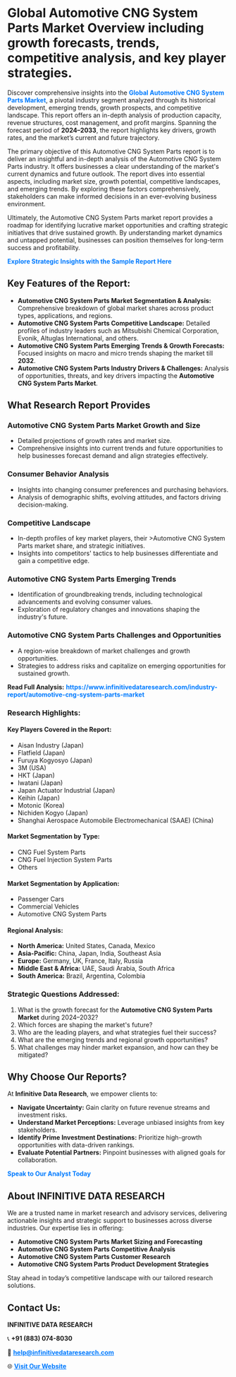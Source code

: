 <h1>Global Automotive CNG System Parts Market Overview including growth forecasts, trends, competitive analysis, and key player strategies.</h1>
<p>
Discover comprehensive insights into the 
<a href="https://www.infinitivedataresearch.com/industry-report/automotive-cng-system-parts-market" rel="dofollow" style="color: #007BFF; text-decoration: none;"><strong>Global Automotive CNG System Parts Market</strong></a>, a pivotal industry segment analyzed through its historical development, emerging trends, growth prospects, and competitive landscape. This report offers an in-depth analysis of production capacity, revenue structures, cost management, and profit margins. Spanning the forecast period of <strong>2024–2033</strong>, the report highlights key drivers, growth rates, and the market’s current and future trajectory.
</p>
<p>
The primary objective of this Automotive CNG System Parts report is to deliver an insightful and in-depth analysis of the Automotive CNG System Parts industry. It offers businesses a clear understanding of the market's current dynamics and future outlook. The report dives into essential aspects, including market size, growth potential, competitive landscapes, and emerging trends. By exploring these factors comprehensively, stakeholders can make informed decisions in an ever-evolving business environment.
</p>
<p>
Ultimately, the Automotive CNG System Parts market report provides a roadmap for identifying lucrative market opportunities and crafting strategic initiatives that drive sustained growth. By understanding market dynamics and untapped potential, businesses can position themselves for long-term success and profitability.
</p>
<p>
<a href="https://www.infinitivedataresearch.com/request-sample/reportId=110401" style="color: #007BFF; text-decoration: none;"><strong>Explore Strategic Insights with the Sample Report Here</strong></a>
</p>

<h2>Key Features of the Report:</h2>
<ul>
<li><strong>Automotive CNG System Parts Market Segmentation & Analysis:</strong> Comprehensive breakdown of global market shares across product types, applications, and regions.</li>
<li><strong>Automotive CNG System Parts Competitive Landscape:</strong> Detailed profiles of industry leaders such as Mitsubishi Chemical Corporation, Evonik, Altuglas International, and others.</li>
<li><strong>Automotive CNG System Parts Emerging Trends & Growth Forecasts:</strong> Focused insights on macro and micro trends shaping the market till <strong>2032</strong>.</li>
<li><strong>Automotive CNG System Parts Industry Drivers & Challenges:</strong> Analysis of opportunities, threats, and key drivers impacting the <strong>Automotive CNG System Parts Market</strong>.</li>
</ul>

<h2>What Research Report Provides</h2>
<h3>Automotive CNG System Parts Market Growth and Size</h3>
<ul>
<li>Detailed projections of growth rates and market size.</li>
<li>Comprehensive insights into current trends and future opportunities to help businesses forecast demand and align strategies effectively.</li>
</ul>

<h3>Consumer Behavior Analysis</h3>
<ul>
<li>Insights into changing consumer preferences and purchasing behaviors.</li>
<li>Analysis of demographic shifts, evolving attitudes, and factors driving decision-making.</li>
</ul>

<h3>Competitive Landscape</h3>
<ul>
<li>In-depth profiles of key market players, their >Automotive CNG System Parts market share, and strategic initiatives.</li>
<li>Insights into competitors' tactics to help businesses differentiate and gain a competitive edge.</li>
</ul>

<h3>Automotive CNG System Parts Emerging Trends</h3>
<ul>
<li>Identification of groundbreaking trends, including technological advancements and evolving consumer values.</li>
<li>Exploration of regulatory changes and innovations shaping the industry's future.</li>
</ul>

<h3>Automotive CNG System Parts Challenges and Opportunities</h3>
<ul>
<li>A region-wise breakdown of market challenges and growth opportunities.</li>
<li>Strategies to address risks and capitalize on emerging opportunities for sustained growth.</li>
</ul>
<p><strong>Read Full Analysis:</strong> <a href="https://www.infinitivedataresearch.com/industry-report/automotive-cng-system-parts-market" rel="dofollow" style="color: #007BFF; text-decoration: none;"><strong>https://www.infinitivedataresearch.com/industry-report/automotive-cng-system-parts-market</strong></a></p>
<h3>Research Highlights:</h3>
<h4>Key Players Covered in the Report:</h4>
<ul><li>Aisan Industry (Japan)</li><li>Flatfield (Japan)</li><li>Furuya Kogyosyo (Japan)</li><li>3M (USA)</li><li>HKT (Japan)</li><li>Iwatani (Japan)</li><li>Japan Actuator Industrial (Japan)</li><li>Keihin (Japan)</li><li>Motonic (Korea)</li><li>Nichiden Kogyo (Japan)</li><li>Shanghai Aerospace Automobile Electromechanical (SAAE) (China)</li></ul>
<h4>Market Segmentation by Type:</h4>
<ul><li>CNG Fuel System Parts</li><li>CNG Fuel Injection System Parts</li><li>Others</li></ul>
<h4>Market Segmentation by Application:</h4>
<ul><li>Passenger Cars</li><li>Commercial Vehicles</li><li>Automotive CNG System Parts</li></ul>

<h4>Regional Analysis:</h4>
<ul>
<li><strong>North America:</strong> United States, Canada, Mexico</li>
<li><strong>Asia-Pacific:</strong> China, Japan, India, Southeast Asia</li>
<li><strong>Europe:</strong> Germany, UK, France, Italy, Russia</li>
<li><strong>Middle East & Africa:</strong> UAE, Saudi Arabia, South Africa</li>
<li><strong>South America:</strong> Brazil, Argentina, Colombia</li>
</ul>

<h3>Strategic Questions Addressed:</h3>
<ol>
<li>What is the growth forecast for the <strong>Automotive CNG System Parts Market</strong> during 2024–2032?</li>
<li>Which forces are shaping the market's future?</li>
<li>Who are the leading players, and what strategies fuel their success?</li>
<li>What are the emerging trends and regional growth opportunities?</li>
<li>What challenges may hinder market expansion, and how can they be mitigated?</li>
</ol>

<h2>Why Choose Our Reports?</h2>
<p>At <strong>Infinitive Data Research</strong>, we empower clients to:</p>
<ul>
<li><strong>Navigate Uncertainty:</strong> Gain clarity on future revenue streams and investment risks.</li>
<li><strong>Understand Market Perceptions:</strong> Leverage unbiased insights from key stakeholders.</li>
<li><strong>Identify Prime Investment Destinations:</strong> Prioritize high-growth opportunities with data-driven rankings.</li>
<li><strong>Evaluate Potential Partners:</strong> Pinpoint businesses with aligned goals for collaboration.</li>
</ul>
<p><a href="https://www.infinitivedataresearch.com/industry-report/automotive-cng-system-parts-market" rel="dofollow" style="color: #007BFF; text-decoration: none;"><strong>Speak to Our Analyst Today</strong></a></p>

<h2>About INFINITIVE DATA RESEARCH</h2>
<p>We are a trusted name in market research and advisory services, delivering actionable insights and strategic support to businesses across diverse industries. Our expertise lies in offering:</p>
<ul>
<li><strong>Automotive CNG System Parts Market Sizing and Forecasting</strong></li>
<li><strong>Automotive CNG System Parts Competitive Analysis</strong></li>
<li><strong>Automotive CNG System Parts Customer Research</strong></li>
<li><strong>Automotive CNG System Parts Product Development Strategies</strong></li>
</ul>
<p>Stay ahead in today’s competitive landscape with our tailored research solutions.</p>

<h2>Contact Us:</h2>
<p><strong>INFINITIVE DATA RESEARCH</strong></p>
<p>📞 <strong>+91 (883) 074-8030</strong></p>
<p>📧 <strong><a href="mailto:help@infinitivedataresearch.com" style="color: #007BFF;">help@infinitivedataresearch.com</a></strong></p>
<p>🌐 <strong><a href="https://www.infinitivedataresearch.com" rel="dofollow" style="color: #007BFF;">Visit Our Website</a></strong></p>